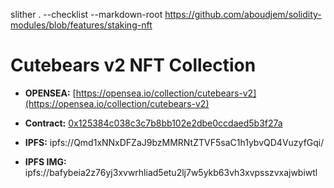 slither . --checklist --markdown-root https://github.com/aboudjem/solidity-modules/blob/features/staking-nft

# Cutebears v2 NFT Collection

- **OPENSEA:** [https://opensea.io/collection/cutebears-v2](https://opensea.io/collection/cutebears-v2)

- **Contract:** [0x125384c038c3c7b8bb102e2dbe0ccdaed5b3f27a](https://polygonscan.com/address/0x125384c038c3c7b8bb102e2dbe0ccdaed5b3f27a)

- **IPFS:** ipfs://Qmd1xNNxDFZaJ9bzMMRNtZTVF5saC1h1ybvQD4VuzyfGqi/

- **IPFS IMG:** ipfs://bafybeia2z76yj3xvwrhliad5etu2lj7w5ykb63vh3xvpsszvxajwbiwtl
